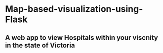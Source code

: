 # Map-based-visualization-using-Flask 
## A web app to view Hospitals within your viscnity in the state of Victoria
